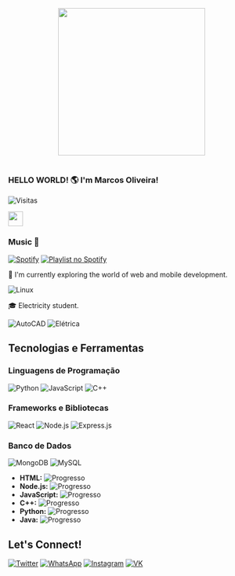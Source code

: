 <div id="header" align="center">

  <img src="https://i.ibb.co/G50SkJL/main-image-star-forming-region-carina-nircam-final-5mb.jpg" width="300"/>

</div>

<h1 align="center">

### HELLO WORLD! 🌎 I'm Marcos Oliveira! 

![Visitas](https://visitor-badge.glitch.me/badge?page_id=suaperfil.suarepositorio)

  <img src="https://media.giphy.com/media/hvRJCLFzcasrR4ia7z/giphy.gif" width="30"/>

</h1>

### Music 🎵


[![Spotify](https://img.shields.io/badge/-Spotify-1ED760?style=flat-square&logo=spotify&logoColor=white)](https://open.spotify.com/user/31nt56dv5s3l7tiep3cuwx3iqrda?si=W55la8HgQNuyzUHnZX-0oA)
[![Playlist no Spotify](https://img.shields.io/badge/-Playlist%20no%20Spotify-1ED760?style=flat-square&logo=spotify&logoColor=white)](https://open.spotify.com/playlist/3YayEtf9FATye9HRQo8rRt)



🚀 I'm currently exploring the world of web and mobile development. 

![Linux](https://img.shields.io/badge/-Linux-FCC624?style=flat-square&logo=linux&logoColor=black)

🎓 Electricity student.

![AutoCAD](https://img.shields.io/badge/-AutoCAD-CA472C?style=flat-square&logo=autodesk&logoColor=white)
![Elétrica](https://img.shields.io/badge/-El%C3%A9trica-yellow?style=flat-square&logoColor=white)
## Tecnologias e Ferramentas

### Linguagens de Programação

![Python](https://img.shields.io/badge/-Python-3776AB?style=flat-square&logo=python&logoColor=white)
![JavaScript](https://img.shields.io/badge/-JavaScript-F7DF1E?style=flat-square&logo=javascript&logoColor=black)
![C++](https://img.shields.io/badge/-C++-00599C?style=flat-square&logo=c%2B%2B&logoColor=white)

### Frameworks e Bibliotecas

![React](https://img.shields.io/badge/-React-61DAFB?style=flat-square&logo=react&logoColor=white)
![Node.js](https://img.shields.io/badge/-Node.js-339933?style=flat-square&logo=node.js&logoColor=white)
![Express.js](https://img.shields.io/badge/-Express.js-000000?style=flat-square&logo=express&logoColor=white)

### Banco de Dados

![MongoDB](https://img.shields.io/badge/-MongoDB-47A248?style=flat-square&logo=mongodb&logoColor=white)
![MySQL](https://img.shields.io/badge/-MySQL-4479A1?style=flat-square&logo=mysql&logoColor=white)


- **HTML:** ![Progresso](https://progress-bar.dev/70/)
- **Node.js:** ![Progresso](https://progress-bar.dev/80/)
- **JavaScript:** ![Progresso](https://progress-bar.dev/75/)
- **C++:** ![Progresso](https://progress-bar.dev/40/)
- **Python:** ![Progresso](https://progress-bar.dev/60/)
- **Java:** ![Progresso](https://progress-bar.dev/85/)

## Let's Connect! 

[![Twitter](https://img.shields.io/badge/-Twitter-1DA1F2?style=for-the-badge&logo=twitter&logoColor=white)](https://twitter.com/seu-perfil)
[![WhatsApp](https://img.shields.io/badge/-WhatsApp-25D366?style=for-the-badge&logo=whatsapp&logoColor=white)](https://api.whatsapp.com/send?phone=558881647724)
[![Instagram](https://img.shields.io/badge/-Instagram-E4405F?style=for-the-badge&logo=instagram&logoColor=white)](https://www.instagram.com/marcoskz_)
[![VK](https://img.shields.io/badge/-VK-4680C2?style=flat-square&logo=vk&logoColor=white&logoWidth=40)](https://vk.com/850126684)
